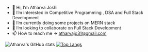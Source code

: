 - 👋 Hi, I’m Atharva Joshi
- 👀 I’m interested in Competitive Programming , DSA and Full Stack Development
- 🌱 I’m currently doing some projects on MERN stack
- 💞️ I’m looking to collaborate on Full Stack Development
- 📫 How to reach me -> atharvajo31@gmail.com

![Atharva's GitHub stats](https://github-readme-stats.vercel.app/api?username=Atharva1583&show_icons=true&theme=dark)
[![Top Langs](https://github-readme-stats.vercel.app/api/top-langs/?username=Atharva1583)](https://github.com/anuraghazra/github-readme-stats)

<!---
Atharva1583/Atharva1583 is a ✨ special ✨ repository because its `README.md` (this file) appears on your GitHub profile.
You can click the Preview link to take a look at your changes.
--->
